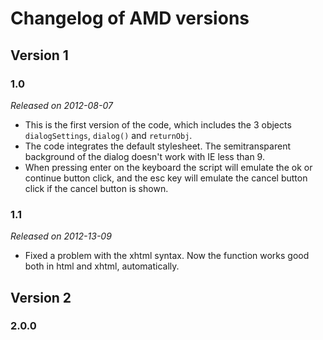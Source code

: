 # Changelog of AMD versions #


## Version 1 ##

### 1.0 ###

*Released on 2012-08-07*

- This is the first version of the code, which includes the 3 objects `dialogSettings`, `dialog()` and `returnObj`.
- The code integrates the default stylesheet. The semitransparent background of the dialog doesn't work with IE less than 9.
- When pressing enter on the keyboard the script will emulate the ok or continue button click, and the esc key will emulate the cancel button click if the cancel button is shown.

### 1.1 ###

*Released on 2012-13-09*

- Fixed a problem with the xhtml syntax. Now the function works good both in html and xhtml, automatically.


## Version 2 ##

### 2.0.0 ###



